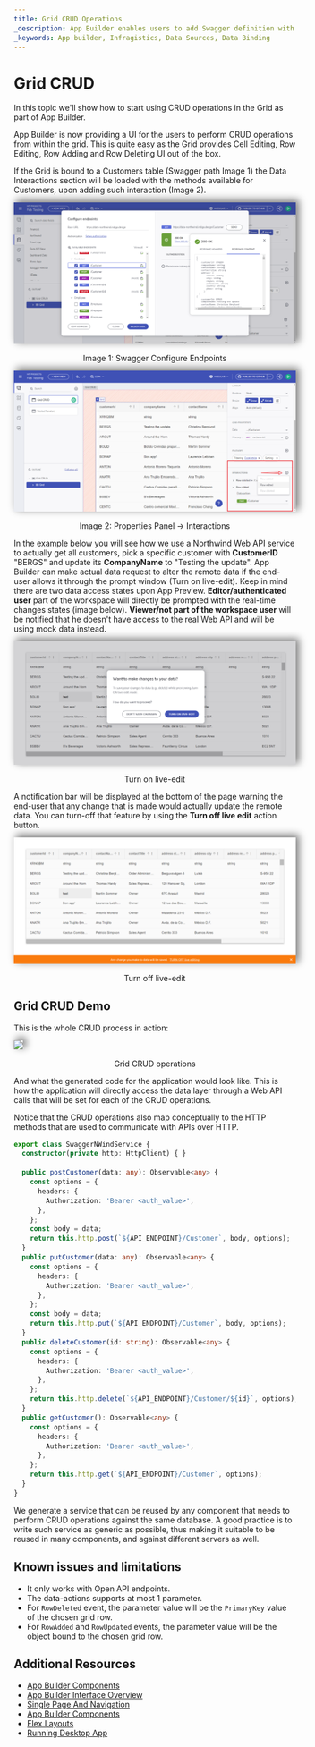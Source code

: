 ```yaml
---
title: Grid CRUD Operations
_description: App Builder enables users to add Swagger definition with endpoints, authentication and parameters
_keywords: App builder, Infragistics, Data Sources, Data Binding
---
```


# Grid CRUD
In this topic we'll show how to start using CRUD operations in the Grid as part of App Builder.

App Builder is now providing a UI for the users to perform CRUD operations from within the grid. This is quite easy as the Grid provides Cell Editing, Row Editing, Row Adding and Row Deleting UI out of the box.

If the Grid is bound to a Customers table (Swagger path Image 1) the Data Interactions section will be loaded with the methods available for Customers, upon adding such interaction (Image 2).

<img class="responsive-img" style="box-shadow: 5px -4px 13px 1px grey" src="../images/using-data-in-your-app/swagger-customers-api.png" />
<p style="text-align:center;">Image 1: Swagger Configure Endpoints</p>

<img class="responsive-img" style="box-shadow: 5px -4px 13px 1px grey" src="../images/using-data-in-your-app/adding-data-interaction.png" />
<p style="text-align:center;">Image 2: Properties Panel -> Interactions</p>

In the example below you will see how we use a Northwind Web API service to actually get all customers, pick a specific customer with **CustomerID** "BERGS" and update its **CompanyName** to "Testing the update". App Builder can make actual data request to alter the remote data if the end-user allows it through the prompt window (Turn on live-edit). Keep in mind there are two data access states upon App Preview. **Editor/authenticated user** part of the workspace will directly be prompted with the real-time changes states (image below). **Viewer/not part of the workspace user** will be notified that he doesn't have access to the real Web API and will be using mock data instead.

<img class="responsive-img" style="box-shadow: 5px -4px 13px 1px grey" src="../images/using-data-in-your-app/want-to-make-any-changes-question.png" />
<p style="text-align:center;">Turn on live-edit</p>

A notification bar will be displayed at the bottom of the page warning the end-user that any change that is made would actually update the remote data. You can turn-off that feature by using the **Turn off live edit** action button.


<img class="responsive-img" style="box-shadow: 5px -4px 13px 1px grey" src="../images/using-data-in-your-app/turn-off-live-update.png" />
<p style="text-align:center;">Turn off live-edit</p>

## Grid CRUD Demo

This is the whole CRUD process in action:

<img class="responsive-img" style="box-shadow: 5px -4px 13px 1px grey" src="../images/using-data-in-your-app/Grid-CRUD.gif" />
<p style="text-align:center;">Grid CRUD operations</p>

And what the generated code for the application would look like. This is how the application will directly access the data layer through a Web API calls that will be set for each of the CRUD operations.

Notice that the CRUD operations also map conceptually to the HTTP methods that are used to communicate with APIs over HTTP.

```ts
export class SwaggerNWindService {
  constructor(private http: HttpClient) { }

  public postCustomer(data: any): Observable<any> {
    const options = {
      headers: {
        Authorization: 'Bearer <auth_value>',
      },
    };
    const body = data;
    return this.http.post(`${API_ENDPOINT}/Customer`, body, options);
  }
  public putCustomer(data: any): Observable<any> {
    const options = {
      headers: {
        Authorization: 'Bearer <auth_value>',
      },
    };
    const body = data;
    return this.http.put(`${API_ENDPOINT}/Customer`, body, options);
  }
  public deleteCustomer(id: string): Observable<any> {
    const options = {
      headers: {
        Authorization: 'Bearer <auth_value>',
      },
    };
    return this.http.delete(`${API_ENDPOINT}/Customer/${id}`, options);
  }
  public getCustomer(): Observable<any> {
    const options = {
      headers: {
        Authorization: 'Bearer <auth_value>',
      },
    };
    return this.http.get(`${API_ENDPOINT}/Customer`, options);
  }
}
```

We generate a service that can be reused by any component that needs to perform CRUD operations against the same database. A good practice is to write such service as generic as possible, thus making it suitable to be reused in many components, and against different servers as well.

## Known issues and limitations

- It only works with Open API endpoints.
- The data-actions supports at most 1 parameter.
- For `RowDeleted` event, the parameter value will be the `PrimaryKey` value of the chosen grid row.
- For `RowAdded` and `RowUpdated` events, the parameter value will be the object bound to the chosen grid row.

## Additional Resources

<div class="divider--half"></div>

* [App Builder Components](../indigo-design-app-builder-components.md)
* [App Builder Interface Overview](../interface-overview.md)
* [Single Page And Navigation](../single-page-apps-and-navigation.md)
* [App Builder Components](../indigo-design-app-builder-components.md)
* [Flex Layouts](../flex-layouts/flex-layouts.md)
* [Running Desktop App](../running-desktop-app.md)